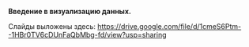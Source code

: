 **Введение в визуализацию данных.**

Слайды выложены здесь: https://drive.google.com/file/d/1cmeS6Ptm--1HBr0TV6cDUnFaQbMbg-fd/view?usp=sharing
